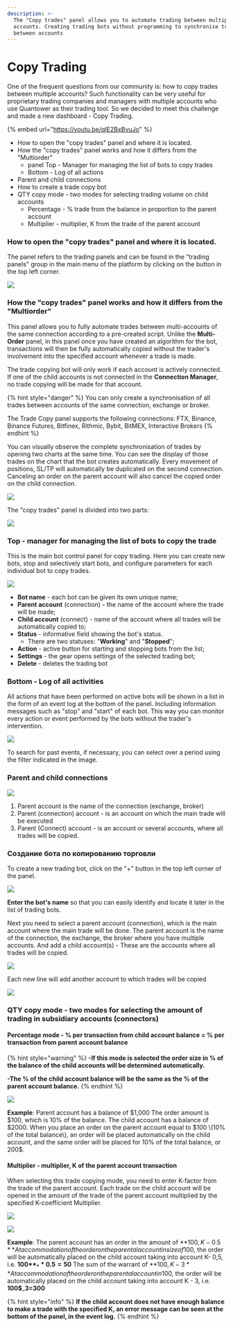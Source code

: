 ```yaml
---
description: >-
  The "Copy trades" panel allows you to automate trading between multiple
  accounts. Creating trading bots without programming to synchronise trading
  between accounts
---
```


# Copy Trading

One of the frequent questions from our community is: how to copy trades between multiple accounts? Such functionality can be very useful for proprietary trading companies and managers with multiple accounts who use Quantower as their trading tool. So we decided to meet this challenge and made a new dashboard - Copy Trading.

{% embed url="https://youtu.be/qIE2BxBvuJo" %}

* How to open the "copy trades" panel and where it is located. 
* How the "copy trades" panel works and how it differs from the "Multiorder" 
  * panel Top - Manager for managing the list of bots to copy trades 
  * Bottom - Log of all actions 
* Parent and child connections 
* How to create a trade copy bot 
* QTY copy mode - two modes for selecting trading volume on child accounts
  * Percentage - % trade from the balance in proportion to the parent account
  * Multiplier - multiplier, K from the trade of the parent account

### How to open the "copy trades" panel and where it is located.

The panel refers to the trading panels and can be found in the "trading panels" group in the main menu of the platform by clicking on the button in the top left corner.

![](../../.gitbook/assets/image%20%28338%29.png)

### How the "copy trades" panel works and how it differs from the "Multiorder"

This panel allows you to fully automate trades between multi-accounts of the same connection according to a pre-created script. Unlike the **Multi-Order** panel, in this panel once you have created an algorithm for the bot, transactions will then be fully automatically copied without the trader's involvement into the specified account whenever a trade is made.

The trade copying bot will only work if each account is actively connected. If one of the child accounts is not connected in the **Connection Manager**, no trade copying will be made for that account.

{% hint style="danger" %}
You can only create a synchronisation of all trades between accounts of the same connection, exchange or broker. 

The Trade Copy panel supports the following connections: FTX, Binance, Binance Futures, Bitfinex, Rithmic, Bybit, BitMEX, Interactive Brokers
{% endhint %}

You can visually observe the complete synchronisation of trades by opening two charts at the same time. You can see the display of those trades on the chart that the bot creates automatically. Every movement of positions, SL/TP will automatically be duplicated on the second connection. Canceling an order on the parent account will also cancel the copied order on the child connection.

![](../../.gitbook/assets/image%20%28336%29.png)

The "copy trades" panel is divided into two parts:

![](../../.gitbook/assets/image%20%28341%29.png)

### Top - manager for managing the list of bots to copy the trade

This is the main bot control panel for copy trading. Here you can create new bots, stop and selectively start bots, and configure parameters for each individual bot to copy trades.

![](../../.gitbook/assets/image%20%28335%29.png)

* **Bot name** - each bot can be given its own unique name; 
* **Parent account** \(connection\) - the name of the account where the trade will be made; 
* **Child account** \(connect\) - name of the account where all trades will be automatically copied to; 
* **Status** - informative field showing the bot's status. 
  * There are two statuses: "**Working**" and "**Stopped**"; 
* **Action** - active button for starting and stopping bots from the list; 
* **Settings** - the gear opens settings of the selected trading bot; 
* **Delete** - deletes the trading bot

### Bottom - Log of all activities

All actions that have been performed on active bots will be shown in a list in the form of an event log at the bottom of the panel. Including information messages such as "stop" and "start" of each bot. This way you can monitor every action or event performed by the bots without the trader's intervention.

![](../../.gitbook/assets/image%20%28333%29.png)

To search for past events, if necessary, you can select over a period using the filter indicated in the image.

### Parent and child connections

![](../../.gitbook/assets/image%20%28339%29.png)

1. Parent account is the name of the connection \(exchange, broker\) 
2. Parent \(connection\) account - is an account on which the main trade will be executed 
3. Parent \(Connect\) account - is an account or several accounts, where all trades will be copied.

### Создание бота по копированию торговли

To create a new trading bot, click on the "+" button in the top left corner of the panel.

![](../../.gitbook/assets/image%20%28340%29.png)

**Enter the bot's name** so that you can easily identify and locate it later in the list of trading bots.

Next you need to select a parent account \(connection\), which is the main account where the main trade will be done. The parent account is the name of the connection, the exchange, the broker where you have multiple accounts. And add a child account\(s\) - These are the accounts where all trades will be copied.

![](../../.gitbook/assets/image%20%28343%29.png)

Each new line will add another account to which trades will be copied

![](../../.gitbook/assets/image%20%28332%29.png)

### QTY copy mode - two modes for selecting the amount of trading in subsidiary accounts \(connectors\)

#### Percentage mode - % per transaction from child account balance = % per transaction from parent account balance

{% hint style="warning" %}
**-If this mode is selected the order size in % of the balance of the child accounts will be determined automatically.**

  
**-The % of the child account balance will be the same as the % of the parent account balance.**
{% endhint %}

![](../../.gitbook/assets/image%20%28337%29.png)

**Example**: Parent account has a balance of $1,000 The order amount is $100, which is 10% of the balance. The child account has a balance of $2000. When you place an order on the parent account equal to $100 \(10% of the total balance\), an order will be placed automatically on the child account, and the same order will be placed for 10% of the total balance, or 200$.

#### Multiplier - multiplier, K of the parent account transaction

When selecting this trade copying mode, you need to enter K-factor from the trade of the parent account. Each trade on the child account will be opened in the amount of the trade of the parent account multiplied by the specified K-coefficient Multiplier.

![](../../.gitbook/assets/image%20%28342%29.png)

![](../../.gitbook/assets/image%20%28334%29.png)

**Example**: The parent account has an order in the amount of **100$, K- 0.5** At accommodation of the order on the parental account in size of 100$, the order will be automatically placed on the child account taking into account K- 0,5, i.e. **100$**_**0.5=50$** The sum of the warrant of **100$, K - 3** At accommodation of the order on the parental account in 100$, the order will be automatically placed on the child account taking into account K - 3, i.e. **100$**_**3=300**

{% hint style="info" %}
**If the child account does not have enough balance to make a trade with the specified K, an error message can be seen at the bottom of the panel, in the event log.**
{% endhint %}



